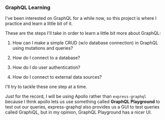 ### GraphQL Learning

I've been interested on GraphQL for a while now, so this project is where I practice and learn a little bit of it.

These are the steps I'll take in order to learn a little bit more about GraphQL:

1. How can I make a simple CRUD (w/o database connection) in GraphQL using mutations and queries?

2. How do I connect to a database?

3. How do I do user authentication?

4. How do I connect to external data sources?

I'll try to tackle these one step at a time.

Just for the record, I will be using Apollo rather than `express-graphql` because I think apollo lets us use
something called **GraphQL Playground** to test out our queries, express-graphql also provides us a GUI to test queries called
GraphiQL, but in my opinion, GraphQL Playground has a nicer UI.
